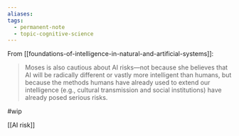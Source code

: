 ```yaml
---
aliases: 
tags:
  - permanent-note
  - topic-cognitive-science
---
```

From [[foundations-of-intelligence-in-natural-and-artificial-systems]]:
>Moses is also cautious about AI risks—not because she believes that AI will be radically different or vastly more intelligent than humans, but because the methods humans have already used to extend our intelligence (e.g., cultural transmission and social institutions) have already posed serious risks.

#wip 

[[AI risk]]